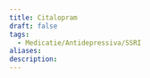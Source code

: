```yaml
---
title: Citalopram
draft: false
tags:
  - Medicatie/Antidepressiva/SSRI
aliases: 
description:
---
```

